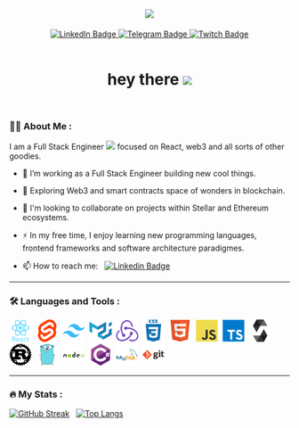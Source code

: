 <div id="header" align="center">
  <img src="https://pobocek.dev/logo-main-cropped.png"/>
  <br ><br>
  <div id="badges">
    <a href="https://linkedin.com/in/frantisek-pobocek-06819913b">
      <img src="https://img.shields.io/badge/LinkedIn-blue?style=for-the-badge&logo=linkedin&logoColor=white" alt="LinkedIn Badge"/>
    </a>
    <a href="https://t.me/Franzpeee">
      <img src="https://img.shields.io/badge/Telegram-2AABEE?style=for-the-badge&logo=telegram&logoColor=white" alt="Telegram Badge"/>
    </a>
    <a href="https://www.twitch.tv/franzpe">
      <img src="https://img.shields.io/badge/Twitch-violet?style=for-the-badge&logo=twitch&logoColor=white" alt="Twitch Badge"/>
    </a>
  </div>
  <img src="https://komarev.com/ghpvc/?username=franzpe&style=flat-square&color=blue" alt=""/>
  <h1>
    hey there
    <img src="https://media.giphy.com/media/hvRJCLFzcasrR4ia7z/giphy.gif" width="30px"/>
    <br ><br>
  </h1>
</div>


### :man_technologist: About Me :
I am a Full Stack Engineer <img src="https://media.giphy.com/media/WUlplcMpOCEmTGBtBW/giphy.gif" width="30"> focused on React, web3 and all sorts of other goodies.

- :telescope: I’m working as a Full Stack Engineer building new cool things.

- :seedling: Exploring Web3 and smart contracts space of wonders in blockchain.

- :dancers: I'm looking to collaborate on projects within Stellar and Ethereum ecosystems.

- :zap: In my free time, I enjoy learning new programming languages, frontend frameworks and software architecture paradigmes.

- :mailbox: How to reach me: &nbsp; [![Linkedin Badge](https://img.shields.io/badge/-Frank-blue?style=flat&logo=Linkedin&logoColor=white)](https://linkedin.com/in/frantisek-pobocek-06819913b)

---

### :hammer_and_wrench: Languages and Tools :
<div>
  <img src="https://github.com/devicons/devicon/blob/master/icons/react/react-original-wordmark.svg" title="React" alt="React" width="40" height="40"/>&nbsp;
    <img src="https://github.com/devicons/devicon/blob/master/icons/svelte/svelte-original.svg" title="Svelte" alt="Svelte" width="40" height="40"/>&nbsp;
    <img src="https://github.com/devicons/devicon/blob/master/icons/tailwindcss/tailwindcss-plain.svg" title="Tailwind css" alt="Tailwind css" width="40" height="40"/>&nbsp;
  <img src="https://github.com/devicons/devicon/blob/master/icons/materialui/materialui-original.svg" title="Material UI" alt="Material UI" width="40" height="40"/>&nbsp;
  <img src="https://github.com/devicons/devicon/blob/master/icons/redux/redux-original.svg" title="Redux" alt="Redux " width="40" height="40"/>&nbsp;
  <img src="https://github.com/devicons/devicon/blob/master/icons/css3/css3-plain-wordmark.svg"  title="CSS3" alt="CSS" width="40" height="40"/>&nbsp;
  <img src="https://github.com/devicons/devicon/blob/master/icons/html5/html5-original.svg" title="HTML5" alt="HTML" width="40" height="40"/>&nbsp;
  <img src="https://github.com/devicons/devicon/blob/master/icons/javascript/javascript-original.svg" title="JavaScript" alt="JavaScript" width="40" height="40"/>&nbsp;
    <img src="https://github.com/devicons/devicon/blob/master/icons/typescript/typescript-original.svg" title="JavaScript" alt="JavaScript" width="40" height="40"/>&nbsp;
    <img src="https://github.com/devicons/devicon/blob/master/icons/solidity/solidity-original.svg" title="Solidity" alt="Solidity" width="40" height="40"/>&nbsp;
<img src="https://github.com/devicons/devicon/blob/master/icons/rust/rust-plain.svg" title="Rust" alt="Rust" width="40" height="40"/>&nbsp;
  <img src="https://github.com/devicons/devicon/blob/master/icons/go/go-original.svg" title="Golang" alt="Golang" width="40" height="40"/>&nbsp;
<img src="https://github.com/devicons/devicon/blob/master/icons/nodejs/nodejs-original-wordmark.svg" title="NodeJS" alt="NodeJS" width="40" height="40"/>&nbsp;
  <img src="https://github.com/devicons/devicon/blob/master/icons/csharp/csharp-original.svg" title="C#" alt="C#" width="40" height="40"/>&nbsp;
  <img src="https://github.com/devicons/devicon/blob/master/icons/mysql/mysql-original-wordmark.svg" title="MySQL"  alt="MySQL" width="40" height="40"/>&nbsp;
  <img src="https://github.com/devicons/devicon/blob/master/icons/git/git-original-wordmark.svg" title="Git" **alt="Git" width="40" height="40"/>
</div>

---

### :fire: My Stats :
[![GitHub Streak](http://github-readme-streak-stats.herokuapp.com?user=franzpe&theme=dark&background=000000)](https://git.io/streak-stats)
&nbsp;
[![Top Langs](https://github-readme-stats.vercel.app/api/top-langs/?username=franzpe&hide=sass&layout=compact&theme=vision-friendly-dark)](https://github.com/anuraghazra/github-readme-stats)
